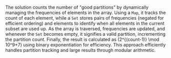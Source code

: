 The solution counts the number of "good partitions" by dynamically managing the frequencies of elements in the array. Using a `Map`, it tracks the count of each element, while a `Set` stores pairs of frequencies (negated for efficient ordering) and elements to identify when all elements in the current subset are used up. As the array is traversed, frequencies are updated, and whenever the `Set` becomes empty, it signifies a valid partition, incrementing the partition count. Finally, the result is calculated as \(2^{(count-1)} \mod 10^9+7\) using binary exponentiation for efficiency. This approach efficiently handles partition tracking and large results through modular arithmetic.
